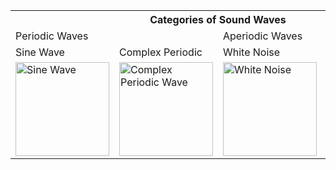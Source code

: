 <link rel="stylesheet" href="/style.css">

<table>
  <tr>
    <th colspan="4">Categories of Sound Waves</th>
  </tr>
  <tr>
    <td colspan="2">Periodic Waves</td>
    <td colspan="2">Aperiodic Waves</td>
  </tr>
  <tr>
    <td>Sine Wave</td>
    <td>Complex Periodic</td>
    <td>White Noise</td>
    <td>Impulse Noise</td>
  </tr>
  <tr>
    <td>
      <img src="/assets/images/sine_wave.png" alt="Sine Wave" width="150">
    </td>
    <td>
      <img src="/assets/images/complex_periodic.png" alt="Complex Periodic Wave" width="150">
    </td>
    <td>
      <img src="/assets/images/white_noise.png" alt="White Noise" width="150">
    </td>
    <td>
      <img src="/assets/images/impulse_noise.png" alt="Impulse Noise" width="150">
    </td>
  </tr>
</table>

